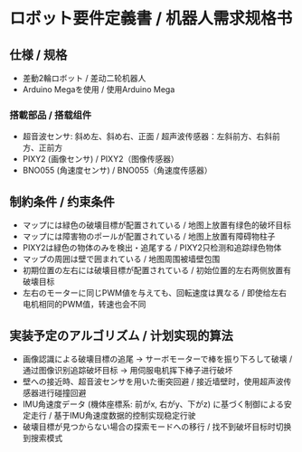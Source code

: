 # ロボット要件定義書 / 机器人需求规格书

## 仕様 / 规格

- 差動2輪ロボット / 差动二轮机器人
- Arduino Megaを使用 / 使用Arduino Mega

### 搭載部品 / 搭载组件

- 超音波センサ: 斜め左、斜め右、正面 / 超声波传感器：左斜前方、右斜前方、正前方
- PIXY2 (画像センサ) / PIXY2（图像传感器）
- BNO055 (角速度センサ) / BNO055（角速度传感器）

## 制約条件 / 约束条件

- マップには緑色の破壊目標が配置されている / 地图上放置有绿色的破坏目标
- マップには障害物のポールが配置されている / 地图上放置有障碍物柱子
- PIXY2は緑色の物体のみを検出・追尾する / PIXY2只检测和追踪绿色物体
- マップの周囲は壁で囲まれている / 地图周围被墙壁包围
- 初期位置の左右には破壊目標が配置されている / 初始位置的左右两侧放置有破壊目标
- 左右のモーターに同じPWM値を与えても、回転速度は異なる / 即使给左右电机相同的PWM值，转速也会不同

## 実装予定のアルゴリズム / 计划实现的算法

- 画像認識による破壊目標の追尾 → サーボモーターで棒を振り下ろして破壊 / 通过图像识别追踪破坏目标 → 用伺服电机挥下棒子进行破坏
- 壁への接近時、超音波センサを用いた衝突回避 / 接近墙壁时，使用超声波传感器进行碰撞回避
- IMU角速度データ (機体座標系: 前がx, 右がy、下がz) に基づく制御による安定走行 / 基于IMU角速度数据的控制实现稳定行驶
- 破壊目標が見つからない場合の探索モードへの移行 / 找不到破坏目标时切换到搜索模式
